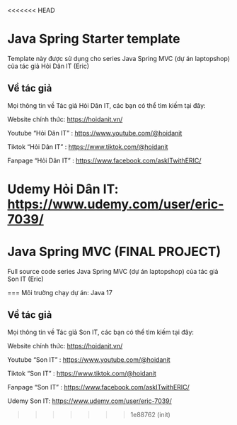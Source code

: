 <<<<<<< HEAD
# Java Spring Starter template
Template này được sử dụng cho series Java Spring MVC (dự án laptopshop) của tác giả Hỏi Dân IT (Eric)

## Về tác giả
Mọi thông tin về Tác giả Hỏi Dân IT, các bạn có thể tìm kiếm tại đây:

Website chính thức: https://hoidanit.vn/

Youtube “Hỏi Dân IT” : https://www.youtube.com/@hoidanit

Tiktok “Hỏi Dân IT” :  https://www.tiktok.com/@hoidanit

Fanpage “Hỏi Dân IT” : https://www.facebook.com/askITwithERIC/

Udemy Hỏi Dân IT: https://www.udemy.com/user/eric-7039/
=======
# Java Spring MVC (FINAL PROJECT)
Full source code series Java Spring MVC (dự án laptopshop) của tác giả Son IT (Eric)

===
Môi trường chạy dự án: Java 17

## Về tác giả
Mọi thông tin về Tác giả Son IT, các bạn có thể tìm kiếm tại đây:

Website chính thức: https://hoidanit.vn/

Youtube “Son IT” : https://www.youtube.com/@hoidanit

Tiktok “Son IT” :  https://www.tiktok.com/@hoidanit

Fanpage “Son IT” : https://www.facebook.com/askITwithERIC/

Udemy Son IT: https://www.udemy.com/user/eric-7039/
>>>>>>> 1e88762 (init)

